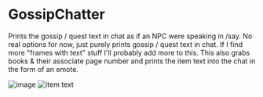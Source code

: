 # GossipChatter
Prints the gossip / quest text in chat as if an NPC were speaking in /say. No real options for now, just purely prints gossip / quest text in chat. If I find more "frames with text" stuff I'll probably add more to this. This also grabs books & their associate page number and prints the item text into the chat in the form of an emote.

![image](https://i.imgur.com/oPMAfze.png)
![item text](https://i.imgur.com/rhdjdPm.png)
